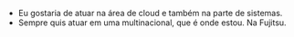 - Eu gostaria de atuar na área de cloud e também na parte de sistemas. 
- Sempre quis atuar em uma multinacional, que é onde estou. Na Fujitsu.
